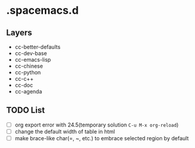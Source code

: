 # .spacemacs.d #

## Layers ##
- cc-better-defaults
- cc-dev-base
- cc-emacs-lisp
- cc-chinese
- cc-python
- cc-c++
- cc-doc
- cc-agenda

## TODO List ##

- [ ] org export error with 24.5(temporary solution `C-u M-x org-reload`)
- [ ] change the default width of table in html
- [ ] make brace-like char(=, ~, etc.) to embrace selected region by default

